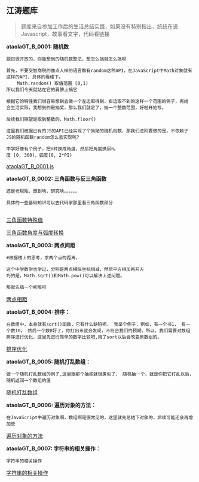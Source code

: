 ## 江涛题库

> 题库来自参加工作后的生活总结实践，如果没有特别指出，统统在说Javascript，故事看文字，代码看链接

**ataolaGT_B_0001: 随机数** 
```
题目很开放的，你能想到的随机数整法，想怎么搞就怎么搞呗

首先，不要交智商税的像点人样的语言都有random这种API，在JavaScript中Math对象就有
这样的API，具体的看楼下。
    Math.random() 取值范围 [0,1)
所以我们今天就站在它的肩膀上搞它

根据它的特性我们很容易想到去做一个左边取得到，右边取不到的这样一个范围的例子，再结
合生活实际，我想到的是抽奖，那么我们就定了，抽一个整数范围，好啦开始写。

后续我们期望是取到整数的，Math.floor()

这里我们根据已有的JS的API已经实现了个简陋的随机函数，那我们进阶要做的是，不依赖于
JS的随机函数random怎么去实现呢?

中学好像有个例子，把π转换成角度，然后把角度换回π。
度 [0, 360)，弧度[0, 2*PI)

```
[ataolaGT_B_0001.js](./repos/ataolaGT_B_0001.js)

**ataolaGT_B_0002: 三角函数与反三角函数** 
```
还是老规矩，想到啥，研究啥。。。。。。

具体的一些基础知识可以去代码家那里看三角函数部分


```
[三角函数特殊值](./repos/ataolaGT_B_0002_sanjiao.js)

[三角函数角度与弧度转换](./repos/ataolaGT_B_0002.js)

**ataolaGT_B_0003: 两点间距** 
```
#根据楼上的思考，求两个点的距离，

这个中学数学也学过，分别是两点横纵坐标相减，然后平方相加再开方
巧的是，Math.sqrt()和Math.pow()可以解决上述问题。

那就先搞一个初版吧

```

[两点相距](./repos/ataolaGT_B_0003.js)

**ataolaGT_B_0004: 排序：**

```
在数组中，本身就有sort()函数，它有什么缺陷呢， 我举个例子，例如，有一个书1， 有一个数10， 然后一个数8好了，你打出来就会发现，不符合我们的预期，所以，我们需要对数组排序进行优化，这里先进行简单的数字比较吧,用了sort以后会改变原数组的。

```

[排序优化](./repos/ataolaGT_B_0004.js)

**ataolaGT_B_0005: 随机打乱数组：**

```
做一个随机打乱数组的例子,这里跟那个抽奖就很类似了， 随机抽一个，就是你把它打乱以后，随机返回一个数组的值
```

[随机打乱数组](./repos/ataolaGT_B_0005.js)

**ataolaGT_B_0006: 遍历对象的方法：**

```
在JavaScript中遍历对象啊，数组啊是很常见的，这里就先总结下对象的，后续可能还会再增加些
```

[遍历对象的方法](./repos/ataolaGT_B_0006.js)


**ataolaGT_B_0007: 字符串的相关操作：**

```
字符串的相关操作
```

[字符串的相关操作](./repos/ataolaGT_B_0007.js)